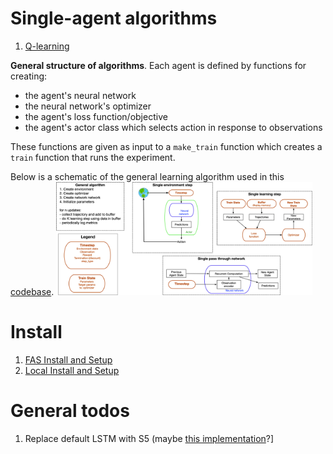 
# Single-agent algorithms

1. [Q-learning](singleagent/qlearning.py)

**General structure of algorithms**. Each agent is defined by functions for creating:
- the agent's neural network
- the neural network's optimizer
- the agent's loss function/objective
- the agent's actor class which selects action in response to observations

These functions are given as input to a `make_train` function which creates a `train` function that runs the experiment.

Below is a schematic of the general learning algorithm used in this [codebase](singleagent/value_based_basics.py).
<img src="images/overview.png" alt="FARM" style="zoom:40%;" />



# Install


1. [FAS Install and Setup](install-fas.md)
2. [Local Install and Setup](install.md)


# General todos
1. Replace default LSTM with S5 (maybe [this implementation](https://github.com/facebookresearch/minimax/blob/2ae9e04d37f97d7c14308f5a26237dcfca63470f/src/minimax/models/s5.py#L575)?]

